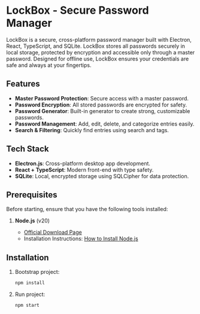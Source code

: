 # LockBox - Secure Password Manager

LockBox is a secure, cross-platform password manager built with Electron, React, TypeScript, and SQLite. LockBox stores all passwords securely in local storage, protected by encryption and accessible only through a master password. Designed for offline use, LockBox ensures your credentials are safe and always at your fingertips.

## Features

- **Master Password Protection**: Secure access with a master password.
- **Password Encryption**: All stored passwords are encrypted for safety.
- **Password Generator**: Built-in generator to create strong, customizable passwords.
- **Password Management**: Add, edit, delete, and categorize entries easily.
- **Search & Filtering**: Quickly find entries using search and tags.

## Tech Stack

- **Electron.js**: Cross-platform desktop app development.
- **React + TypeScript**: Modern front-end with type safety.
- **SQLite**: Local, encrypted storage using SQLCipher for data protection.

## Prerequisites

Before starting, ensure that you have the following tools installed:

1. **Node.js** (v20)

   - [Official Download Page](https://nodejs.org/en/download/)
   - Installation Instructions: [How to Install Node.js](https://docs.npmjs.com/downloading-and-installing-node-js-and-npm)

## Installation

1. Bootstrap project:

   ```sh
   npm install
   ```

2. Run project:

   ```sh
   npm start
   ```

